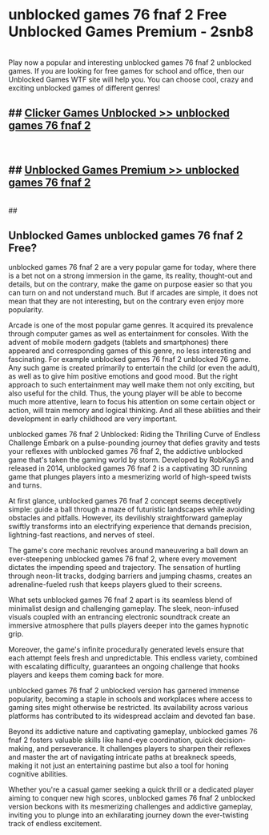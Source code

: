 # unblocked games 76 fnaf 2  Free Unblocked Games Premium - 2snb8 <br>
<br>
Play now a popular and interesting unblocked games 76 fnaf 2 unblocked games. If you are looking for free games for school and office, then our Unblocked Games WTF site will help you. You can choose cool, crazy and exciting unblocked games of different genres!


## ##  [Clicker Games Unblocked >> unblocked games 76 fnaf 2](http://freeplayer.one?title=unblocked_games_76_fnaf_2&ref=UGames)
  <br>

##  ## [Unblocked Games Premium >> unblocked games 76 fnaf 2](http://freeplayer.one?title=unblocked_games_76_fnaf_2&ref=UGames)
  <br>
  ##



## Unblocked Games unblocked games 76 fnaf 2 Free?

unblocked games 76 fnaf 2 are a very popular game for today, where there is a bet not on a strong immersion in the game, its reality, thought-out and details, but on the contrary, make the game on purpose easier so that you can turn on and not understand much. But if arcades are simple, it does not mean that they are not interesting, but on the contrary even enjoy more popularity.

Arcade is one of the most popular game genres. It acquired its prevalence through computer games as well as entertainment for consoles. With the advent of mobile modern gadgets (tablets and smartphones) there appeared and corresponding games of this genre, no less interesting and fascinating. For example unblocked games 76 fnaf 2 unblocked 76 game. Any such game is created primarily to entertain the child (or even the adult), as well as to give him positive emotions and good mood. But the right approach to such entertainment may well make them not only exciting, but also useful for the child. Thus, the young player will be able to become much more attentive, learn to focus his attention on some certain object or action, will train memory and logical thinking. And all these abilities and their development in early childhood are very important.

unblocked games 76 fnaf 2 Unblocked: Riding the Thrilling Curve of Endless Challenge
Embark on a pulse-pounding journey that defies gravity and tests your reflexes with unblocked games 76 fnaf 2, the addictive unblocked game that's taken the gaming world by storm. Developed by RobKayS and released in 2014, unblocked games 76 fnaf 2 is a captivating 3D running game that plunges players into a mesmerizing world of high-speed twists and turns.

At first glance, unblocked games 76 fnaf 2 concept seems deceptively simple: guide a ball through a maze of futuristic landscapes while avoiding obstacles and pitfalls. However, its devilishly straightforward gameplay swiftly transforms into an electrifying experience that demands precision, lightning-fast reactions, and nerves of steel.

The game's core mechanic revolves around maneuvering a ball down an ever-steepening unblocked games 76 fnaf 2, where every movement dictates the impending speed and trajectory. The sensation of hurtling through neon-lit tracks, dodging barriers and jumping chasms, creates an adrenaline-fueled rush that keeps players glued to their screens.

What sets unblocked games 76 fnaf 2 apart is its seamless blend of minimalist design and challenging gameplay. The sleek, neon-infused visuals coupled with an entrancing electronic soundtrack create an immersive atmosphere that pulls players deeper into the games hypnotic grip.

Moreover, the game's infinite procedurally generated levels ensure that each attempt feels fresh and unpredictable. This endless variety, combined with escalating difficulty, guarantees an ongoing challenge that hooks players and keeps them coming back for more.

unblocked games 76 fnaf 2 unblocked version has garnered immense popularity, becoming a staple in schools and workplaces where access to gaming sites might otherwise be restricted. Its availability across various platforms has contributed to its widespread acclaim and devoted fan base.

Beyond its addictive nature and captivating gameplay, unblocked games 76 fnaf 2 fosters valuable skills like hand-eye coordination, quick decision-making, and perseverance. It challenges players to sharpen their reflexes and master the art of navigating intricate paths at breakneck speeds, making it not just an entertaining pastime but also a tool for honing cognitive abilities.

Whether you're a casual gamer seeking a quick thrill or a dedicated player aiming to conquer new high scores, unblocked games 76 fnaf 2 unblocked version beckons with its mesmerizing challenges and addictive gameplay, inviting you to plunge into an exhilarating journey down the ever-twisting track of endless excitement.